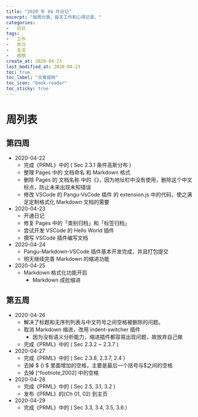 ```yaml
---
title: "2020 年 04 月日记"
excerpt: "按周分类，每天工作和心得记录。"
categories:
-   日记
tags:
-   工作
-   学习
-   生活
-   感想
create_at: 2020-04-23
last_modified_at: 2020-04-23
toc: true
toc_label: "文章提纲"
toc_icon: "book-reader"
toc_sticky: true
---
```


# 周列表

## 第四周

-   2020-04-22
    -   完成《PRML》中的 ( Sec 2.3.1 条件高斯分布 )
    -   整理 Pages 中的 文档命名 和 Markdown 格式
    -   删除 Pages 的 文档名称 中的《》，因为地址栏中没有使用，删除这个中文标点，防止未来出现未知错误
    -   修改 VSCode 的 Pangu-VsCode 插件 的 extension.js 中的代码，使之满足定制格式化 Markdown 文档的需要
-   2020-04-23
    -   开通日记
    -   修复 Pages 中的「类别归档」和「标签归档」
    -   尝试开发 VSCode 的 Hello World 插件
    -   撰写 VSCode 插件编写文档
-   2020-04-24
    -   Pangu-Markdown-VSCode 插件基本开发完成，并且打包提交
    -   明天继续完善 Markdown 的缩进功能
-   2020-04-25
    -   Markdown 格式化功能开启
        -   Markdown 成批缩进

## 第五周

-   2020-04-26
    -   解决了标题和无序列列表与中文符号之间空格被删除的问题。
    -   取消 Markdown 缩进，改用 indent-switcher 插件
        -   因为没有语义分析能力，缩进插件都容易出现问题，故放弃自己做
    -   完成《PRML》中的 ( Sec 2.3.2 ~ 2.3.7 )
-   2020-04-27
    -   完成《PRML》中的 ( Sec 2.3.8, 2.3.7, 2.4 )
    -   去掉 $ () $ 里面增加的空格，主要是最后一个括号与$之间的空格
    -   去掉 [^footnote,2002] 中的空格
-   2020-04-28
    -   完成《PRML》中的 ( Sec 2.5, 3.1, 3.2 )
    -   发布《PRML》的(Ch 01, 02) 到主页
-   2020-04-29
    -   完成《PRML》中的 ( Sec 3.3, 3.4, 3.5, 3.6 )
